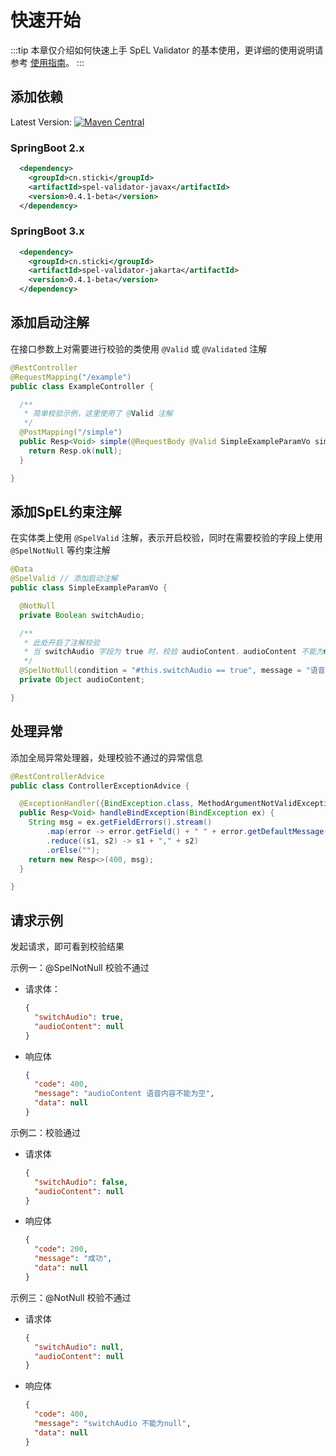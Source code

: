 # 快速开始

:::tip
本章仅介绍如何快速上手 SpEL Validator 的基本使用，更详细的使用说明请参考 [使用指南](user-guide.md)。
:::

## 添加依赖

Latest Version:
[![Maven Central](https://img.shields.io/maven-central/v/cn.sticki/spel-validator-root.svg)](https://central.sonatype.com/search?q=g:cn.sticki%20a:spel-validator-root)

### SpringBoot 2.x

```xml
  <dependency>
    <groupId>cn.sticki</groupId>
    <artifactId>spel-validator-javax</artifactId>
    <version>0.4.1-beta</version>
  </dependency>
```

### SpringBoot 3.x

```xml
  <dependency>
    <groupId>cn.sticki</groupId>
    <artifactId>spel-validator-jakarta</artifactId>
    <version>0.4.1-beta</version>
  </dependency>
```

## 添加启动注解

在接口参数上对需要进行校验的类使用 `@Valid` 或 `@Validated` 注解

```java
@RestController
@RequestMapping("/example")
public class ExampleController {

  /**
   * 简单校验示例，这里使用了 @Valid 注解
   */
  @PostMapping("/simple")
  public Resp<Void> simple(@RequestBody @Valid SimpleExampleParamVo simpleExampleParamVo) {
    return Resp.ok(null);
  }

}
```

## 添加SpEL约束注解

在实体类上使用 `@SpelValid` 注解，表示开启校验，同时在需要校验的字段上使用 `@SpelNotNull` 等约束注解

```java
@Data
@SpelValid // 添加启动注解
public class SimpleExampleParamVo {

  @NotNull
  private Boolean switchAudio;

  /**
   * 此处开启了注解校验
   * 当 switchAudio 字段为 true 时，校验 audioContent，audioContent 不能为null
   */
  @SpelNotNull(condition = "#this.switchAudio == true", message = "语音内容不能为空")
  private Object audioContent;

}
```

## 处理异常

添加全局异常处理器，处理校验不通过的异常信息

```java
@RestControllerAdvice
public class ControllerExceptionAdvice {

  @ExceptionHandler({BindException.class, MethodArgumentNotValidException.class})
  public Resp<Void> handleBindException(BindException ex) {
    String msg = ex.getFieldErrors().stream()
        .map(error -> error.getField() + " " + error.getDefaultMessage())
        .reduce((s1, s2) -> s1 + "," + s2)
        .orElse("");
    return new Resp<>(400, msg);
  }

}
```

## 请求示例

发起请求，即可看到校验结果

示例一：@SpelNotNull 校验不通过

- 请求体：

  ```json
  {
    "switchAudio": true,
    "audioContent": null
  }
  ```

- 响应体
  ```json
  {
    "code": 400,
    "message": "audioContent 语音内容不能为空",
    "data": null
  }
  ```

示例二：校验通过

- 请求体
  ```json
  {
    "switchAudio": false,
    "audioContent": null
  }
  ```

- 响应体
  ```json
  {
    "code": 200,
    "message": "成功",
    "data": null
  }
  ```

示例三：@NotNull 校验不通过

- 请求体
  ```json
  {
    "switchAudio": null,
    "audioContent": null
  }
  ```

- 响应体
  ```json
  {
    "code": 400,
    "message": "switchAudio 不能为null",
    "data": null
  }
  ```

